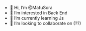 - 👋 Hi, I’m @MafuSora
- 👀 I’m interested in Back End
- 🌱 I’m currently learning Js
- 💞️ I’m looking to collaborate on (??) 

<!--- - 📫 How to reach me  --->

<!---
MafuSora/MafuSora is a ✨ special ✨ repository because its `README.md` (this file) appears on your GitHub profile.
You can click the Preview link to take a look at your changes.
--->
